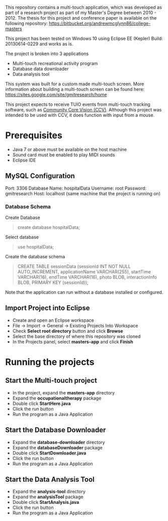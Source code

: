 This repository contains a multi-touch application, which was developed as part of a research project as part of my Master's Degree between 2010 - 2012.
The thesis for this project and conference paper is available on the following repository:
https://bitbucket.org/andrewmcglynn86/college-masters

This project has been tested on Windows 10 using Eclipse EE (Kepler) Build: 20130614-0229 and works as is.

The project is broken into 3 applications
* Multi-touch recreational activity program
* Database data downloader
* Data analysis tool

This system was built for a custom made multi-touch screen. More information about building a multi-touch screen can be found here:
https://sites.google.com/site/gmitresearch/home

This project expects to receive TUIO events from multi-touch tracking software, such as [Community Core Vision (CCV)](http://ccv.nuigroup.com/). Although this project was intended to be used with CCV, it does function with input from a mouse.

# Prerequisites
* Java 7 or above must be available on the host machine
* Sound card must be enabled to play MIDI sounds
* Eclipse IDE

## MySQL Configuration
Port: 3306
Database Name: hospitalData
Username: root
Password: gmitresearch
Host: localhost (same machine that the project is running on)

### Database Schema
Create Database
> create database hospitalData;

Select database
> use hospitalData;

Create the database schema
> CREATE TABLE sessionData (sessionId INT NOT NULL AUTO_INCREMENT, applicationName VARCHAR(255), startTime VARCHAR(16), endTime VARCHAR(16), photo BLOB, interactionInfo BLOB, PRIMARY KEY (sessionId));

Note that the application can run without a database installed or configured.

## Import Project into Eclipse
* Create and open an Eclipse workspace
* File -> Import -> General -> Existing Projects Into Workspace
* Check **Select root directory** button and click **Browse**
* Select the base directory of where this repository was cloned
* In the Projects panel, select **masters-app** and click **Finish**

# Running the projects

## Start the Multi-touch project
* In the project, expand the **masters-app** directory
* Expand the **occupationaltherapy** package
* Double click **StartHere.java**
* Click the run button
* Run the program as a Java Application

## Start the Database Downloader
* Expand the **database-downloader** directory
* Expand the **databaseDownloader** package
* Double click **StartDownloader.java**
* Click the run button
* Run the program as a Java Application

## Start the Data Analysis Tool
* Expand the **analysis-tool** directory
* Expand the **analysisTool** package
* Double click **StartAnalysis.java**
* Click the run button
* Run the program as a Java Application
